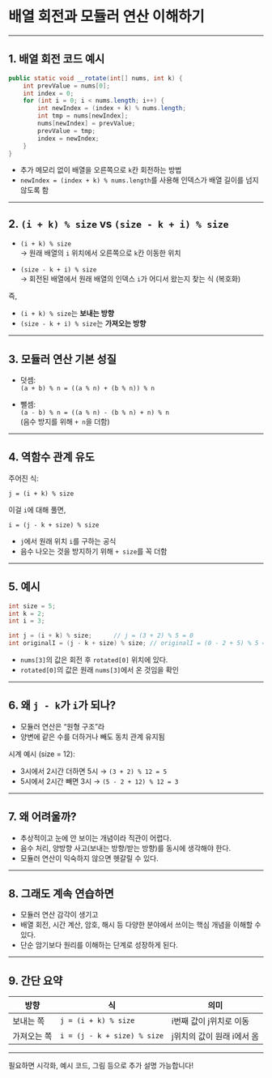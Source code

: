 
# 배열 회전과 모듈러 연산 이해하기

---

## 1. 배열 회전 코드 예시

```java
public static void __rotate(int[] nums, int k) {
    int prevValue = nums[0];
    int index = 0;
    for (int i = 0; i < nums.length; i++) {
        int newIndex = (index + k) % nums.length;
        int tmp = nums[newIndex];
        nums[newIndex] = prevValue;
        prevValue = tmp;
        index = newIndex;
    }
}
```

- 추가 메모리 없이 배열을 오른쪽으로 `k`칸 회전하는 방법
- `newIndex = (index + k) % nums.length`를 사용해 인덱스가 배열 길이를 넘지 않도록 함

---

## 2. `(i + k) % size` vs `(size - k + i) % size`

- `(i + k) % size`  
  → 원래 배열의 `i` 위치에서 오른쪽으로 `k`칸 이동한 위치

- `(size - k + i) % size`  
  → 회전된 배열에서 원래 배열의 인덱스 `i`가 어디서 왔는지 찾는 식 (복호화)

즉,  
- `(i + k) % size`는 **보내는 방향**  
- `(size - k + i) % size`는 **가져오는 방향**

---

## 3. 모듈러 연산 기본 성질

- 덧셈:  
  `(a + b) % n = ((a % n) + (b % n)) % n`

- 뺄셈:  
  `(a - b) % n = ((a % n) - (b % n) + n) % n`  
  (음수 방지를 위해 `+ n`을 더함)

---

## 4. 역함수 관계 유도

주어진 식:  
```
j = (i + k) % size
```

이걸 `i`에 대해 풀면,  
```
i = (j - k + size) % size
```

- `j`에서 원래 위치 `i`를 구하는 공식
- 음수 나오는 것을 방지하기 위해 `+ size`를 꼭 더함

---

## 5. 예시

```java
int size = 5;
int k = 2;
int i = 3;

int j = (i + k) % size;      // j = (3 + 2) % 5 = 0
int originalI = (j - k + size) % size; // originalI = (0 - 2 + 5) % 5 = 3
```

- `nums[3]`의 값은 회전 후 `rotated[0]` 위치에 있다.
- `rotated[0]`의 값은 원래 `nums[3]`에서 온 것임을 확인

---

## 6. 왜 `j - k`가 `i`가 되나?

- 모듈러 연산은 “원형 구조”라  
- 양변에 같은 수를 더하거나 빼도 동치 관계 유지됨

시계 예시 (size = 12):

- 3시에서 2시간 더하면 5시 → `(3 + 2) % 12 = 5`
- 5시에서 2시간 빼면 3시 → `(5 - 2 + 12) % 12 = 3`

---

## 7. 왜 어려울까?

- 추상적이고 눈에 안 보이는 개념이라 직관이 어렵다.
- 음수 처리, 양방향 사고(보내는 방향/받는 방향)를 동시에 생각해야 한다.
- 모듈러 연산이 익숙하지 않으면 헷갈릴 수 있다.

---

## 8. 그래도 계속 연습하면

- 모듈러 연산 감각이 생기고  
- 배열 회전, 시간 계산, 암호, 해시 등 다양한 분야에서 쓰이는 핵심 개념을 이해할 수 있다.  
- 단순 암기보다 원리를 이해하는 단계로 성장하게 된다.

---

## 9. 간단 요약

| 방향         | 식                        | 의미                       |
|--------------|---------------------------|----------------------------|
| 보내는 쪽    | `j = (i + k) % size`      | i번째 값이 j위치로 이동     |
| 가져오는 쪽  | `i = (j - k + size) % size` | j위치의 값이 원래 i에서 옴  |

---

필요하면 시각화, 예시 코드, 그림 등으로 추가 설명 가능합니다!
